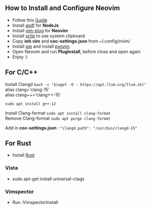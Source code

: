 ## How to Install and Configure Neovim

  - Follow this [Guide](https://www.manualdocodigo.com.br/vim-basico/)
  - Install [asdf](https://asdf-vm.com/) for **NodeJs**
  - Install [vim-plug](https://github.com/junegunn/vim-plug) for **Neovim**
  - Install [xclip](https://howtoinstall.co/en/xclip) to use system clipboard
  - Copy **init.vim** and **coc-settings.json** from ~/.config/nvim/
  - Install [pip](https://www.educative.io/answers/installing-pip3-in-ubuntu) and install [pynvim](https://pypi.org/project/pynvim/)
  - Open Neovim and run **PlugInstall**, before close and open again
  - Enjoy :)

## For C/C++

Install Clangd `bash -c "$(wget -O - https://apt.llvm.org/llvm.sh)"`<br />
alias clang='clang-15'<br />
alias clang++='clang++-15'<br />

`sudo apt install g++-12`<br />

Install Clang-format `sudo apt install clang-format`<br />
Remove Clang-format `sudo apt purge clang-format`

Add in **coc-settings.json** : `"clangd.path": "/usr/bin/clangd-15"`

## For Rust

  - Install [Rust](https://www.rust-lang.org/tools/install)

### Vista

  -  sudo apt-get install universal-ctags

### Vimspector

  - Run :VimspectorInstall
